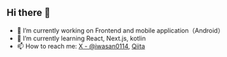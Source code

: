 ## Hi there 👋
- 🔭 I’m currently working on Frontend and mobile application（Android）
- 🌱 I’m currently learning React, Next.js, kotlin
- 📫 How to reach me: [X - @iwasan0114](https://x.com/iwasan0114 "https://x.com/iwasan0114"),  [Qiita](https://qiita.com/iwa0114 "https://qiita.com/iwa0114") 
